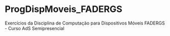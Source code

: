 # ProgDispMoveis_FADERGS
Exercícios da Disciplina de Computação para Dispositivos Móveis FADERGS - Curso AdS Semipresencial
